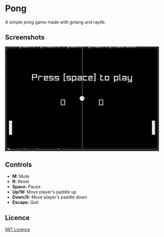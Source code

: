 # Pong

A simple pong game made with golang and raylib.

## Screenshots

![screenshot1](./screenshots/scr1.png)

## Controls

- **M:** Mute
- **R:** Reset
- **Space:** Pause
- **Up/W:** Move player's paddle up
- **Down/S:** Move player's paddle down
- **Escape:** Quit

## Licence

[MIT Licence](./LICENSE)
